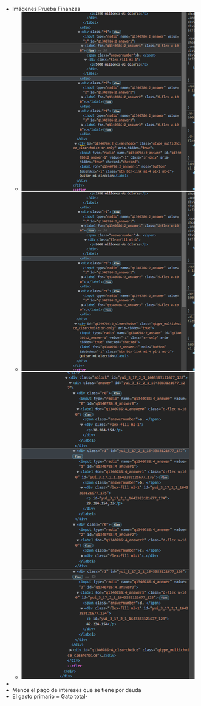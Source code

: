 - Imágenes Prueba Finanzas
	- ![image.png](../assets/image_1643384053040_0.png)
	- ![image.png](../assets/image_1643384044629_0.png)
	- ![image.png](../assets/image_1643383418226_0.png)
-
- Menos el pago de intereses que se tiene por deuda
- El gasto primario = Gato total-
